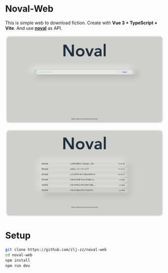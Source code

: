 # Noval-Web

This is simple web to download fiction. Create with **Vue 3 + TypeScript + Vite**. And use **[noval](https://github.com/zlj-zz/noval)** as API.


![index screenshot](./screenshot.png)

![index screenshot](./list-screenshot.png)

# Setup

```bash
git clone https://github.com/zlj-zz/noval-web
cd noval-web
npm install
npm run dev
```
